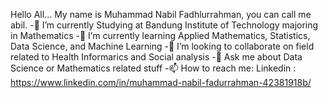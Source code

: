 
Hello All... 
My name is Muhammad Nabil Fadhlurrahman, you can call me abil.
-🔭 I’m currently Studying at Bandung Institute of Technology majoring in Mathematics
-🌱 I’m currently learning Applied Mathematics, Statistics, Data Science, and Machine Learning
-👯 I’m looking to collaborate on field related to Health Informarics and Social analysis
-💬 Ask me about Data Science or Mathematics related stuff
-📫 How to reach me: Linkedin : https://www.linkedin.com/in/muhammad-nabil-fadurrahman-42381918b/
